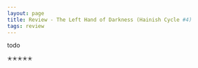 ```yaml
---
layout: page
title: Review - The Left Hand of Darkness (Hainish Cycle #4) 
tags: review
---
```


todo

✭✭✭✭✭
